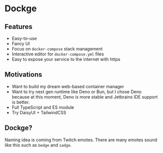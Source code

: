 # Dockge

## Features

- Easy-to-use
- Fancy UI
- Focus on `docker-compose` stack management
- Interactive editor for `docker-compose.yml` files
- Easy to expose your service to the internet with https


## Motivations

- Want to build my dream web-based container manager
- Want to try next gen runtime like Deno or Bun, but I chose Deno because at this moment, Deno is more stable and Jetbrains IDE support is better.
- Full TypeScript and ES module
- Try DaisyUI + TailwindCSS

## Dockge?

Naming idea is coming from Twitch emotes. There are many emotes sound like this such as `bedge` and `sadge`.
